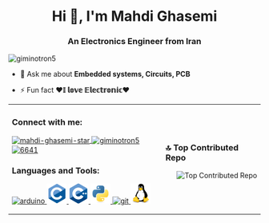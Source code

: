 <h1 align="center">Hi 👋, I'm Mahdi Ghasemi</h1>
<h3 align="center">An Electronics Engineer from Iran</h3>

<p align="left"> 
  <img src="https://komarev.com/ghpvc/?username=giminotron5&label=Profile%20views&color=0e75b6&style=flat" alt="giminotron5" /> 
</p>

- 💬 Ask me about **Embedded systems, Circuits, PCB**

- ⚡ Fun fact **❤️𝕀 𝕝𝕠𝕧𝕖 𝔼𝕝𝕖𝕔𝕥𝕣𝕠𝕟𝕚𝕔❤️**

<table>
<tr>
<td>
  
<h3 align="left">Connect with me:</h3>
<p align="left">
  <a href="https://linkedin.com/in/mahdi-ghasemi-star" target="blank">
    <img align="center" src="https://raw.githubusercontent.com/rahuldkjain/github-profile-readme-generator/master/src/images/icons/Social/linked-in-alt.svg" alt="mahdi-ghasemi-star" height="30" width="40" />
  </a>
  <a href="https://instagram.com/giminotron5" target="blank">
    <img align="center" src="https://raw.githubusercontent.com/rahuldkjain/github-profile-readme-generator/master/src/images/icons/Social/instagram.svg" alt="giminotron5" height="30" width="40" />
  </a>
  <a href="https://discord.gg/6641" target="blank">
    <img align="center" src="https://raw.githubusercontent.com/rahuldkjain/github-profile-readme-generator/master/src/images/icons/Social/discord.svg" alt="6641" height="30" width="40" />
  </a>
</p>
      
<h3 align="left">Languages and Tools:</h3>
<p align="left">
  <a href="https://www.arduino.cc/" target="_blank" rel="noreferrer">
    <img src="https://cdn.worldvectorlogo.com/logos/arduino-1.svg" alt="arduino" width="40" height="40"/>
  </a>
  <a href="https://www.cprogramming.com/" target="_blank" rel="noreferrer">
    <img src="https://raw.githubusercontent.com/devicons/devicon/master/icons/c/c-original.svg" alt="c" width="40" height="40"/>
  </a>
  <a href="https://www.w3schools.com/cpp/" target="_blank" rel="noreferrer">
    <img src="https://raw.githubusercontent.com/devicons/devicon/master/icons/cplusplus/cplusplus-original.svg" alt="cplusplus" width="40" height="40"/>
  </a>
  <a href="https://www.python.org" target="_blank" rel="noreferrer">
    <img src="https://raw.githubusercontent.com/devicons/devicon/master/icons/python/python-original.svg" alt="python" width="40" height="40"/>
  </a>
  <a href="https://git-scm.com/" target="_blank" rel="noreferrer">
    <img src="https://www.vectorlogo.zone/logos/git-scm/git-scm-icon.svg" alt="git" width="40" height="40"/>
  </a>
  <a href="https://www.linux.org/" target="_blank" rel="noreferrer">
    <img src="https://raw.githubusercontent.com/devicons/devicon/master/icons/linux/linux-original.svg" alt="linux" width="40" height="40"/>
  </a>
</p>
 
<td>
<h3 align="left">🔝 Top Contributed Repo</h3>
<p align="right">
  <img src="https://github-contributor-stats.vercel.app/api?username=giminotron5&limit=5&theme=radical&combine_all_yearly_contributions=true" alt="Top Contributed Repo"/>
</p>

</td>
</tr>
</table>
